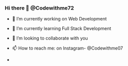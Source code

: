 ### Hi there 👋 @Codewithme72

<!--
**codewithme72/Codewithme72** is a ✨ _special_ ✨ repository because its `README.md` (this file) appears on your GitHub profile.

Here are some ideas to get you started: -->

- 🔭 I’m currently working on Web Development
- 🌱 I’m currently learning Full Stack Development
- 👯 I’m looking to collaborate with you
- 📫 How to reach me: on Instagram- @Codewithme07

- <!-- 🤔 I’m looking for help with ... 
- 💬 Ask me about ... -->



